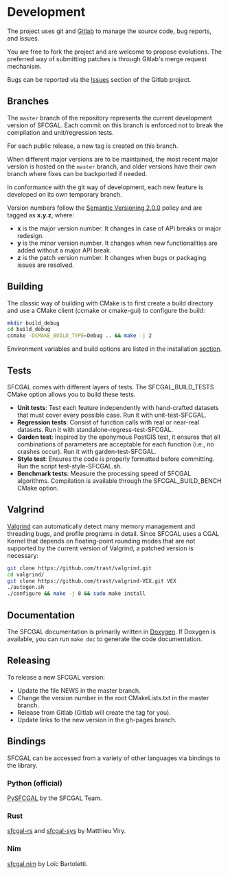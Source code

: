 # Development

The project uses git and [Gitlab](https://www.gitlab.com) to manage the source code, bug reports, and issues.

You are free to fork the project and are welcome to propose evolutions. The preferred way of submitting patches is through Gitlab's merge request mechanism.

Bugs can be reported via the [Issues](https://gitlab.com/sfcgal/SFCGAL/issues) section of the Gitlab project.

## Branches

The `master` branch of the repository represents the current development version of SFCGAL. Each commit on this branch is enforced not to break the compilation and unit/regression tests.

For each public release, a new tag is created on this branch.

When different major versions are to be maintained, the most recent major version is hosted on the `master` branch, and older versions have their own branch where fixes can be backported if needed.

In conformance with the git way of development, each new feature is developed on its own temporary branch.

Version numbers follow the [Semantic Versioning 2.0.0](http://semver.org) policy and are tagged as **x.y.z**, where:

- **x** is the major version number. It changes in case of API breaks or major redesign.
- **y** is the minor version number. It changes when new functionalities are added without a major API break.
- **z** is the patch version number. It changes when bugs or packaging issues are resolved.

## Building

The classic way of building with CMake is to first create a build directory and use a CMake client (ccmake or cmake-gui) to configure the build:

```bash
mkdir build_debug
cd build_debug
ccmake -DCMAKE_BUILD_TYPE=Debug .. && make -j 2
```

Environment variables and build options are listed in the installation [section](./installation.md).

## Tests

SFCGAL comes with different layers of tests. The SFCGAL_BUILD_TESTS CMake option allows you to build these tests.

- **Unit tests**: Test each feature independently with hand-crafted datasets that must cover every possible case. Run it with unit-test-SFCGAL.
- **Regression tests**: Consist of function calls with real or near-real datasets. Run it with standalone-regress-test-SFCGAL.
- **Garden test**: Inspired by the eponymous PostGIS test, it ensures that all combinations of parameters are acceptable for each function (i.e., no crashes occur). Run it with garden-test-SFCGAL.
- **Style test**: Ensures the code is properly formatted before committing. Run the script test-style-SFCGAL.sh.
- **Benchmark tests**: Measure the processing speed of SFCGAL algorithms. Compilation is available through the SFCGAL_BUILD_BENCH CMake option.

## Valgrind

[Valgrind](https://valgrind.org/) can automatically detect many memory management and threading bugs, and profile programs in detail. Since SFCGAL uses a CGAL Kernel that depends on floating-point rounding modes that are not supported by the current version of Valgrind, a patched version is necessary:

```sh title "Install Valgrind"
git clone https://github.com/trast/valgrind.git
cd valgrind/
git clone https://github.com/trast/valgrind-VEX.git VEX
./autogen.sh
./configure && make -j 8 && sudo make install
```

## Documentation

The SFCGAL documentation is primarily written in [Doxygen](https://www.doxygen.nl/). If Doxygen is available, you can run `make doc` to generate the code documentation.

## Releasing

To release a new SFCGAL version:

- Update the file NEWS in the master branch.
- Change the version number in the root CMakeLists.txt in the master branch.
- Release from Gitlab (Gitlab will create the tag for you).
- Update links to the new version in the gh-pages branch.

## Bindings

SFCGAL can be accessed from a variety of other languages via bindings to the library.

### Python (official)

[PySFCGAL](https://gitlab.com/sfcgal/pysfcgal) by the SFCGAL Team.

### Rust

[sfcgal-rs](https://github.com/mthh/sfcgal-rs) and [sfcgal-sys](https://github.com/mthh/sfcgal-sys) by Matthieu Viry.

### Nim

[sfcgal.nim](https://gitlab.com/lbartoletti/sfcgal.nim) by Loïc Bartoletti.

